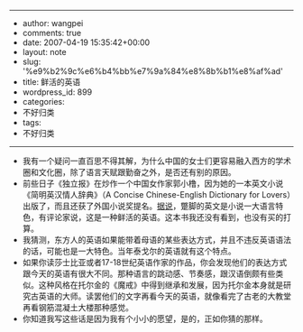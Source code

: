 - --
- author: wangpei
- comments: true
- date: 2007-04-19 15:35:42+00:00
- layout: note
- slug: '%e9%b2%9c%e6%b4%bb%e7%9a%84%e8%8b%b1%e8%af%ad'
- title: 鲜活的英语
- wordpress_id: 899
- categories:
- 不好归类
- tags:
- 不好归类
- --
- 我有一个疑问一直百思不得其解，为什么中国的女士们更容易融入西方的学术圈和文化圈，除了语言天赋跟勤奋之外，是否还有别的原因。
- 前些日子《独立报》在炒作一个中国女作家郭小橹，因为她的一本英文小说《简明英汉情人辞典》（A Concise Chinese-English Dictionary for Lovers）出版了，而且还获了外国小说奖提名。[据说](http://www.gmw.cn/content/2007-03/07/content_564809.htm)，蹩脚的英文是小说一大语言特色，有评论家说，这是一种鲜活的英语。这本书我还没有看到，也没有买的打算。
- 我猜测，东方人的英语如果能带着母语的某些表达方式，并且不违反英语语法的话，可能也是一大特色。当年泰戈尔的英语就有这个特点。
- 如果你读莎士比亚或者17-18世纪英语作家的作品，你会发现他们的表达方式跟今天的英语有很大不同。那种语言的跳动感、节奏感，跟汉语倒颇有些类似。这种风格在托尔金的《魔戒》中得到继承和发展，因为托尔金本身就是研究古英语的大师。读罢他们的文字再看今天的英语，就像看完了古老的大教堂再看钢筋混凝土大楼那种感觉。
- 你知道我写这些话是因为我有个小小的愿望，是的，正如你猜的那样。
